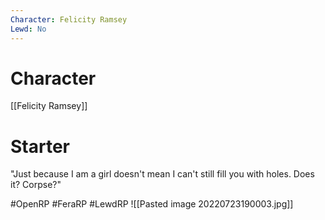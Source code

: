 ```yaml
---
Character: Felicity Ramsey
Lewd: No
---
```

# Character
[[Felicity Ramsey]]

# Starter
"Just because I am a girl doesn't mean I can't still fill you with holes. Does it? Corpse?"

#OpenRP #FeraRP #LewdRP 
![[Pasted image 20220723190003.jpg]]
